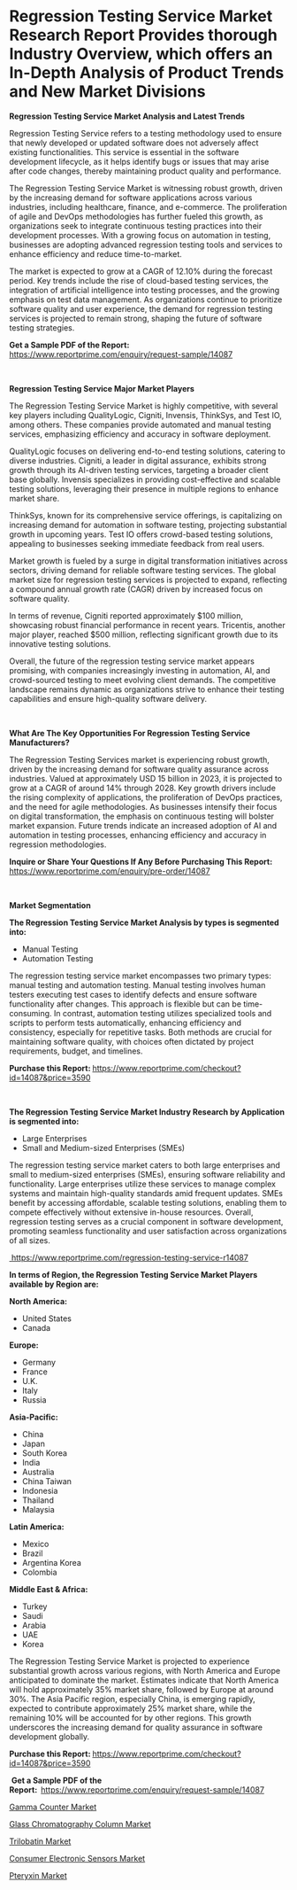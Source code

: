 <p><h1>Regression Testing Service Market Research Report Provides thorough Industry Overview, which offers an In-Depth Analysis of Product Trends and New Market Divisions</h1></p><p><strong>Regression Testing Service Market Analysis and Latest Trends</strong></p>
<p><p>Regression Testing Service refers to a testing methodology used to ensure that newly developed or updated software does not adversely affect existing functionalities. This service is essential in the software development lifecycle, as it helps identify bugs or issues that may arise after code changes, thereby maintaining product quality and performance.</p><p>The Regression Testing Service Market is witnessing robust growth, driven by the increasing demand for software applications across various industries, including healthcare, finance, and e-commerce. The proliferation of agile and DevOps methodologies has further fueled this growth, as organizations seek to integrate continuous testing practices into their development processes. With a growing focus on automation in testing, businesses are adopting advanced regression testing tools and services to enhance efficiency and reduce time-to-market.</p><p>The market is expected to grow at a CAGR of 12.10% during the forecast period. Key trends include the rise of cloud-based testing services, the integration of artificial intelligence into testing processes, and the growing emphasis on test data management. As organizations continue to prioritize software quality and user experience, the demand for regression testing services is projected to remain strong, shaping the future of software testing strategies.</p></p>
<p><strong>Get a Sample PDF of the Report:&nbsp;</strong> <a href="https://www.reportprime.com/enquiry/request-sample/14087">https://www.reportprime.com/enquiry/request-sample/14087</a></p>
<p>&nbsp;</p>
<p><strong>Regression Testing Service Major Market Players</strong></p>
<p><p>The Regression Testing Service Market is highly competitive, with several key players including QualityLogic, Cigniti, Invensis, ThinkSys, and Test IO, among others. These companies provide automated and manual testing services, emphasizing efficiency and accuracy in software deployment.</p><p>QualityLogic focuses on delivering end-to-end testing solutions, catering to diverse industries. Cigniti, a leader in digital assurance, exhibits strong growth through its AI-driven testing services, targeting a broader client base globally. Invensis specializes in providing cost-effective and scalable testing solutions, leveraging their presence in multiple regions to enhance market share.</p><p>ThinkSys, known for its comprehensive service offerings, is capitalizing on increasing demand for automation in software testing, projecting substantial growth in upcoming years. Test IO offers crowd-based testing solutions, appealing to businesses seeking immediate feedback from real users.</p><p>Market growth is fueled by a surge in digital transformation initiatives across sectors, driving demand for reliable software testing services. The global market size for regression testing services is projected to expand, reflecting a compound annual growth rate (CAGR) driven by increased focus on software quality.</p><p>In terms of revenue, Cigniti reported approximately $100 million, showcasing robust financial performance in recent years. Tricentis, another major player, reached $500 million, reflecting significant growth due to its innovative testing solutions.</p><p>Overall, the future of the regression testing service market appears promising, with companies increasingly investing in automation, AI, and crowd-sourced testing to meet evolving client demands. The competitive landscape remains dynamic as organizations strive to enhance their testing capabilities and ensure high-quality software delivery.</p></p>
<p>&nbsp;</p>
<p><strong>What Are The Key Opportunities For Regression Testing Service Manufacturers?</strong></p>
<p><p>The Regression Testing Services market is experiencing robust growth, driven by the increasing demand for software quality assurance across industries. Valued at approximately USD 15 billion in 2023, it is projected to grow at a CAGR of around 14% through 2028. Key growth drivers include the rising complexity of applications, the proliferation of DevOps practices, and the need for agile methodologies. As businesses intensify their focus on digital transformation, the emphasis on continuous testing will bolster market expansion. Future trends indicate an increased adoption of AI and automation in testing processes, enhancing efficiency and accuracy in regression methodologies.</p></p>
<p><strong>Inquire or Share Your Questions If Any Before Purchasing This Report:</strong> <a href="https://www.reportprime.com/enquiry/pre-order/14087">https://www.reportprime.com/enquiry/pre-order/14087</a></p>
<p>&nbsp;</p>
<p><strong>Market Segmentation</strong></p>
<p><strong>The Regression Testing Service Market Analysis by types is segmented into:</strong></p>
<p><ul><li>Manual Testing</li><li>Automation Testing</li></ul></p>
<p><p>The regression testing service market encompasses two primary types: manual testing and automation testing. Manual testing involves human testers executing test cases to identify defects and ensure software functionality after changes. This approach is flexible but can be time-consuming. In contrast, automation testing utilizes specialized tools and scripts to perform tests automatically, enhancing efficiency and consistency, especially for repetitive tasks. Both methods are crucial for maintaining software quality, with choices often dictated by project requirements, budget, and timelines.</p></p>
<p><strong>Purchase this Report:&nbsp;</strong><a href="https://www.reportprime.com/checkout?id=14087&price=3590">https://www.reportprime.com/checkout?id=14087&price=3590</a></p>
<p>&nbsp;</p>
<p><strong>The Regression Testing Service Market Industry Research by Application is segmented into:</strong></p>
<p><ul><li>Large Enterprises</li><li>Small and Medium-sized Enterprises (SMEs)</li></ul></p>
<p><p>The regression testing service market caters to both large enterprises and small to medium-sized enterprises (SMEs), ensuring software reliability and functionality. Large enterprises utilize these services to manage complex systems and maintain high-quality standards amid frequent updates. SMEs benefit by accessing affordable, scalable testing solutions, enabling them to compete effectively without extensive in-house resources. Overall, regression testing serves as a crucial component in software development, promoting seamless functionality and user satisfaction across organizations of all sizes.</p></p>
<p><a href="https://www.reportprime.com/regression-testing-service-r14087">&nbsp;https://www.reportprime.com/regression-testing-service-r14087</a></p>
<p><strong>In terms of Region, the Regression Testing Service Market Players available by Region are:</strong></p>
<p>
    <p> <strong> North America: </strong>
        <ul>
            <li>United States</li>
            <li>Canada</li>
        </ul>
        </p> 
    <p> <strong> Europe: </strong>
        <ul>
            <li>Germany</li>
            <li>France</li>
            <li>U.K.</li>
            <li>Italy</li>
            <li>Russia</li>
        </ul>
        </p> 
    <p> <strong> Asia-Pacific: </strong>
        <ul>
            <li>China</li>
            <li>Japan</li>
            <li>South Korea</li>
            <li>India</li>
            <li>Australia</li>
            <li>China Taiwan</li>
            <li>Indonesia</li>
            <li>Thailand</li>
            <li>Malaysia</li>
        </ul>
        </p> 
    <p> <strong> Latin America: </strong>
        <ul>
            <li>Mexico</li>
            <li>Brazil</li>
            <li>Argentina Korea</li>
            <li>Colombia</li>
        </ul>
        </p> 
    <p> <strong> Middle East & Africa: </strong>
        <ul>
            <li>Turkey</li>
            <li>Saudi</li>
            <li>Arabia</li>
            <li>UAE</li>
            <li>Korea</li>
        </ul>
    </p>
    </p>
<p><p>The Regression Testing Service Market is projected to experience substantial growth across various regions, with North America and Europe anticipated to dominate the market. Estimates indicate that North America will hold approximately 35% market share, followed by Europe at around 30%. The Asia Pacific region, especially China, is emerging rapidly, expected to contribute approximately 25% market share, while the remaining 10% will be accounted for by other regions. This growth underscores the increasing demand for quality assurance in software development globally.</p></p>
<p><strong>Purchase this Report: </strong><a href="https://www.reportprime.com/checkout?id=14087&price=3590">https://www.reportprime.com/checkout?id=14087&price=3590</a></p>
<p>&nbsp;<strong>Get a Sample PDF of the Report:&nbsp;&nbsp;</strong><a href="https://www.reportprime.com/enquiry/request-sample/14087">https://www.reportprime.com/enquiry/request-sample/14087</a></p>
<p><strong></strong></p>
<p><p><a href="https://www.linkedin.com/pulse/market-trends-global-gamma-counter-forecast-analysis-2024-kcoue?trackingId=smYSrnRaTku%2BxCGp114R6Q%3D%3D">Gamma Counter Market</a></p><p><a href="https://www.linkedin.com/pulse/role-glass-chromatography-column-market-applications-chemicalmachinerymedicalothers-gup6e?trackingId=BZqX1tYASCi6zOn1yQRYGg%3D%3D">Glass Chromatography Column Market</a></p><p><a href="https://issuu.com/reportprime-2/docs/trilobatin-market-size-2030.pptx_7813d59de6ae8d">Trilobatin Market</a></p><p><a href="https://medium.com/@cathymaggio15/the-consumer-electronic-sensors-market-report-analyzes-important-operational-and-performance-data-a7001bee4a45">Consumer Electronic Sensors Market</a></p><p><a href="https://issuu.com/reportprime-2/docs/pteryxin-market-size-2030.pptx_030b8baf7ac9e2">Pteryxin Market</a></p></p>